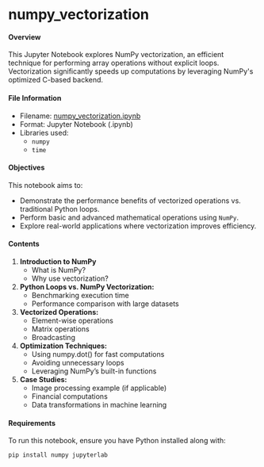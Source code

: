 # numpy_vectorization
#### Overview
This Jupyter Notebook explores NumPy vectorization, an efficient technique for performing array operations without explicit loops. Vectorization significantly speeds up computations by leveraging NumPy's optimized C-based backend.
#### File Information
- Filename: [numpy_vectorization.ipynb](https://github.com/tamunoWoks/numpy_vectorization/blob/main/numpy_vectorization.ipynb)
- Format: Jupyter Notebook (.ipynb)
- Libraries used:
  - `numpy`
  - `time`
#### Objectives
This notebook aims to:
- Demonstrate the performance benefits of vectorized operations vs. traditional Python loops.
- Perform basic and advanced mathematical operations using `NumPy`.
- Explore real-world applications where vectorization improves efficiency.
#### Contents
1. **Introduction to NumPy**
    - What is NumPy?
    - Why use vectorization?
2. **Python Loops vs. NumPy Vectorization:**
    - Benchmarking execution time
    - Performance comparison with large datasets
3. **Vectorized Operations:**
    - Element-wise operations
    - Matrix operations
    - Broadcasting
4. **Optimization Techniques:**
    - Using numpy.dot() for fast computations
    - Avoiding unnecessary loops
    - Leveraging NumPy’s built-in functions
6. **Case Studies:**
    - Image processing example (if applicable)
    - Financial computations
    - Data transformations in machine learning
#### Requirements
To run this notebook, ensure you have Python installed along with:
```bash
pip install numpy jupyterlab
```
